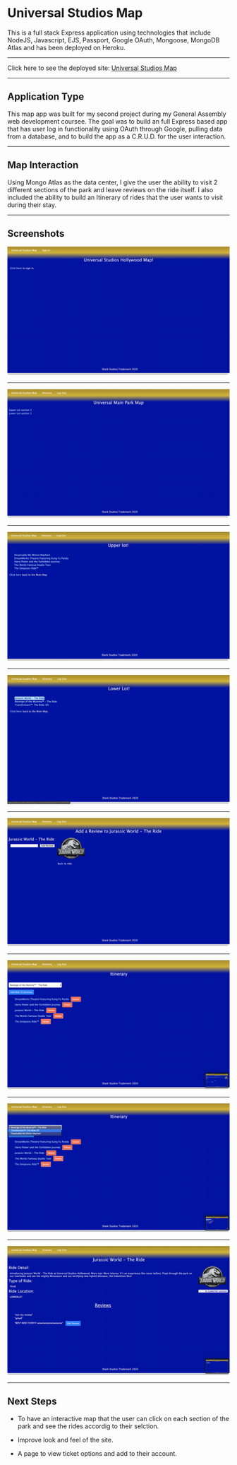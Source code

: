 # Universal Studios Map

This is a full stack Express application using technologies that include NodeJS, Javascript, EJS, Passport, Google OAuth, Mongoose, MongoDB Atlas and has been deployed on Heroku. 

---

Click here to see the deployed site: [Universal Studios Map](https://universal-studios-map.herokuapp.com/)

---

## Application Type

This map app was built for my second project during my General Assembly web development coursee. The goal was to build an full Express based app that has user log in functionality using OAuth through Google, pulling data from a database, and to build the app as a C.R.U.D. for the user interaction. 

---

## Map Interaction

Using Mongo Atlas as the data center, I give the user the ability to visit 2 different sections of the park and leave reviews on the ride itself. I also included the ability to build an Itinerary of rides that the user wants to visit during their stay. 

---

## Screenshots

![Index Page](https://github.com/killerwhiteshark/universal_maps/blob/master/screenshots/Index.png?raw=true "Index Page")

---
![Main Page](https://github.com/killerwhiteshark/universal_maps/blob/master/screenshots/Main%20Page.png?raw=true "Main Page")

---

![upperlot Page](https://github.com/killerwhiteshark/universal_maps/blob/master/screenshots/Upperlot-section.png?raw=true "Upperlot Page")

---
![Lowerlot Page](https://github.com/killerwhiteshark/universal_maps/blob/master/screenshots/lowerlot.png?raw=true "Lowerlot Page")

--- 
![add review Page](https://github.com/killerwhiteshark/universal_maps/blob/master/screenshots/add-review.png?raw=true "Add Review")

--- 
![Itinerary Page](https://github.com/killerwhiteshark/universal_maps/blob/master/screenshots/itinerary.png?raw=true "Itinerary Page")

--- 
![List avaliable Page](https://github.com/killerwhiteshark/universal_maps/blob/master/screenshots/list-avaliable.png?raw=true "List avaliable Page")

--- 
![Ride Page](https://github.com/killerwhiteshark/universal_maps/blob/master/screenshots/ride-page.png?raw=true "Ride Page")

--- 


## Next Steps

- To have an interactive map that the user can click on each section of the park and see the rides accordig to their selction.

- Improve look and feel of the site.

- A page to view ticket options and add to their account.